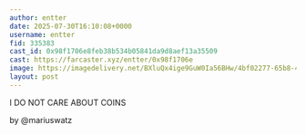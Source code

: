 ```yaml
---
author: entter
date: 2025-07-30T16:10:08+0000
username: entter
fid: 335383
cast_id: 0x98f1706e8feb38b534b05841da9d8aef13a35509
cast: https://farcaster.xyz/entter/0x98f1706e
image: https://imagedelivery.net/BXluQx4ige9GuW0Ia56BHw/4bf02277-65b8-4eeb-e094-16642ba3b400/original
layout: post
---
```

I DO NOT CARE ABOUT COINS  
  
by @mariuswatz  

<img src='https://imagedelivery.net/BXluQx4ige9GuW0Ia56BHw/4bf02277-65b8-4eeb-e094-16642ba3b400/original' alt='' referrerpolicy='no-referrer'/>